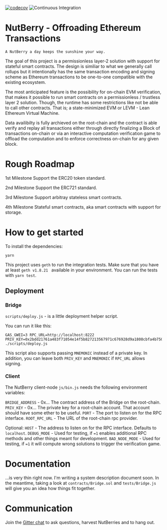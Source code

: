[![codecov](https://codecov.io/gh/NutBerry/stack/branch/master/graph/badge.svg)](https://codecov.io/gh/NutBerry/stack)
![Continuous Integration](https://github.com/NutBerry/stack/workflows/Continuous%20Integration/badge.svg)

# NutBerry - Offroading Ethereum Transactions
`A NutBerry a day keeps the sunshine your way.`

The goal of this project is a permissionless layer-2 solution with support for stateful smart contracts.
The design is similiar to what we generally call rollups but it intentionally has the same transaction encoding
and signing scheme as Ethereum transactions to be one-to-one compatible with the existing ecosystem.

The most anticipated feature is the possibility for on-chain EVM verification, that makes it possible to
run smart contracts on a permissionless / trustless layer 2 solution.
Though, the runtime has some restrictions like not be able to call other contracts.
That is; a state-minimized EVM or LEVM - Lean Ethereum Virtual Machine.

Data availibilty is fully archieved on the root-chain and the contract is able verify and replay
all transactions either through directly finalizing a Block of transactions on-chain or via
an interactive computation verification game to offload the computation and to enforce correctness on-chain for any given block.

# Rough Roadmap

1st Milestone
Support the ERC20 token standard.

2nd Milestone
Support the ERC721 standard.

3rd Milestone
Support arbitray stateless smart contracts.

4th Milestone
Stateful smart contracts, aka smart contracts with support for storage.

# How to get started

To install the dependencies:
```
yarn
```
This project uses `geth` to run the integration tests.
Make sure that you have at least `geth v1.8.21 ` available in your environment.
You can run the tests with `yarn test`.

## Deployment
### Bridge

`scripts/deploy.js` - is a little deployment helper script.

You can run it like this:
```
GAS_GWEI=3 RPC_URL=http://localhost:8222 PRIV_KEY=0x2bdd21761a483f71054e14f5b827213567971c676928d9a1808cbfa4b7501200 ./scripts/deploy.js
```
This script also supports passing `MNEMONIC` instead of a private key.
In addition, you can leave both `PRIV_KEY` and `MNEMONIC` if `RPC_URL` allows signing.

### Client

The NutBerry client-node `js/bin.js` needs the following environment variables:

`BRIDGE_ADDRESS` - 0x... The contract address of the Bridge on the root-chain.
`PRIV_KEY` - 0x... The private key for a root-chain account. That account should have some ether to be useful.
`PORT` - The port to listen on for the RPC interface.
`ROOT_RPC_URL` - The URL of the root-chain rpc provider.

Optional:
`HOST` - The address to listen on for the RPC interface. Defaults to `localhost`.
`DEBUG_MODE` - Used for testing, if `=1` enables additional RPC methods and other things meant for development.
`BAD_NODE_MODE` - Used for testing, if `=1` it will compute wrong solutions to trigger the verification game.

# Documentation

...is very thin right now. I'm writing a system description document soon.
In the meantime, taking a look at `contracts/Bridge.sol` and `tests/Bridge.js` will give you an idea
how things fit together.

# Communication

Join the [Gitter chat](https://gitter.im/NutBerry/community) to ask questions, harvest NutBerries and to hang out.
